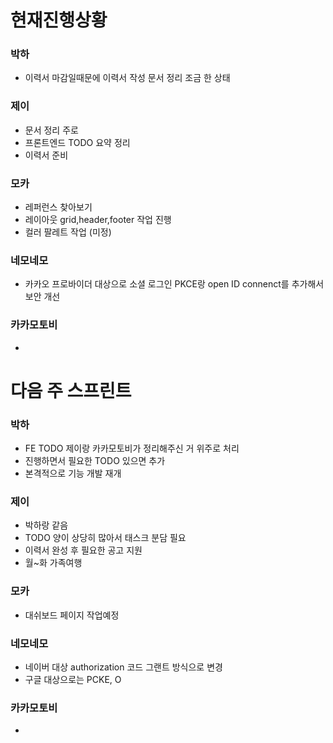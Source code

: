 
# 현재진행상황

### 박하

- 이력서 마감일때문에 이력서 작성 문서 정리 조금 한 상태
### 제이

- 문서 정리 주로
- 프론트엔드 TODO 요약 정리
- 이력서 준비
### 모카

- 레퍼런스 찾아보기
- 레이아웃 grid,header,footer 작업 진행
- 컬러 팔레트 작업 (미정)

### 네모네모

- 카카오 프로바이더 대상으로 소셜 로그인 PKCE랑 open ID connenct를 추가해서 보안 개선
### 카카모토비

- 
# 다음 주 스프린트

### 박하

- FE TODO 제이랑 카카모토비가 정리해주신 거 위주로 처리
- 진행하면서 필요한 TODO 있으면 추가
- 본격적으로 기능 개발 재개

### 제이

- 박하랑 같음
- TODO 양이 상당히 많아서 태스크 분담 필요
- 이력서 완성 후 필요한 공고 지원
- 월~화 가족여행

### 모카

- 대쉬보드 페이지 작업예정

### 네모네모

- 네이버 대상 authorization 코드 그랜트 방식으로 변경
- 구글 대상으로는 PCKE, O
### 카카모토비

- 
